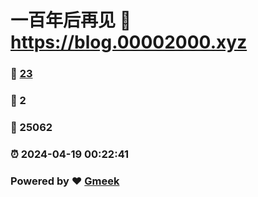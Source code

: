 # 一百年后再见 :link: https://blog.00002000.xyz 
### :page_facing_up: [23](https://blog.00002000.xyz/tag.html) 
### :speech_balloon: 2 
### :hibiscus: 25062 
### :alarm_clock: 2024-04-19 00:22:41 
### Powered by :heart: [Gmeek](https://github.com/Meekdai/Gmeek)
